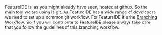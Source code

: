 FeatureIDE is, as you might already have seen, hosted at github. So the main tool we are using is git.
As FeatureIDE has a wide range of developers we need to set up a common git workflow. For FeatureIDE it`s the [Branching Workflow](http://git-scm.com/book/en/v2/Git-Branching-Branching-Workflows). So if you will contribute to FeatureIDE please always take care that you follow the guidelines of this branching workflow.